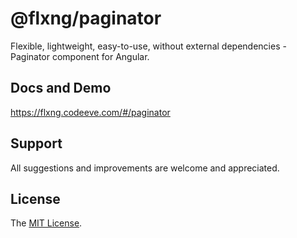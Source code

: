 
# @flxng/paginator
Flexible, lightweight, easy-to-use, without external dependencies - Paginator component for Angular.


## Docs and Demo
https://flxng.codeeve.com/#/paginator


## Support
All suggestions and improvements are welcome and appreciated.


## License
The [MIT License](https://github.com/seidme/flxng/blob/master/LICENSE).
